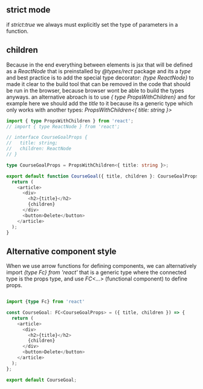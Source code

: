 ## strict mode 

if _strict:true_ we always must explicitly set the type of parameters in a function.

## children

Because in the end everything between elements is jsx that will be defined as a _ReactNode_ that is preinstalled by _@types/rect_ package and its a _type_ and best practice is to add the special type decorator: _{type ReactNode}_ to made it clear to the build tool that can be removed in the code that should be run in the browser, because browser wont be able to build the types anyways.
an alternative abroach is to use _{ type PropsWithChildren}_ and for example here we should add the _title_ to it because its a generic type which only works with another types: _PropsWithChildren<{ title: string }>_

```typescript
import { type PropsWithChildren } from 'react';
// import { type ReactNode } from 'react';

// interface CourseGoalProps {
//   title: string;
//   children: ReactNode
// }

type CourseGoalProps = PropsWithChildren<{ title: string }>;

export default function CourseGoal({ title, children }: CourseGoalProps) {
  return (
    <article>
      <div>
        <h2>{title}</h2>
        {children}
      </div>
      <button>Delete</button>
    </article>
  );
}
```

## Alternative component style

When we use arrow functions for defining components, we can alternatively import _{type Fc} from 'react'_ that is a generic type where the connected type is the props type, and use _FC<...>_ (functional component) to define props.

```typescript

import {type Fc} from 'react'

const CourseGoal: FC<CourseGoalProps> = ({ title, children }) => {
  return (
    <article>
      <div>
        <h2>{title}</h2>
        {children}
      </div>
      <button>Delete</button>
    </article>
  );
};

export default CourseGoal;

```
```typescript
```
```typescript
```
```typescript
```
```typescript
```
```typescript
```
```typescript
```
```typescript
```
```typescript
```
```typescript
```
```typescript
```
```typescript
```
```typescript
```
```typescript
```
```typescript
```
```typescript
```